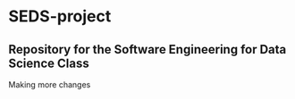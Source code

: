 # SEDS-project

## Repository for the Software Engineering for Data Science Class

Making more changes
